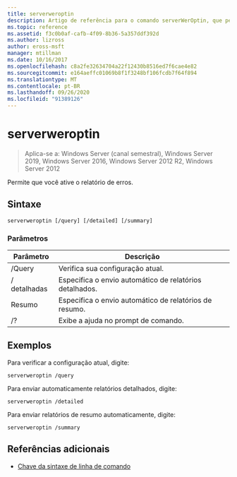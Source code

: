```yaml
---
title: serverweroptin
description: Artigo de referência para o comando serverWerOptin, que permite que você ative o relatório de erros.
ms.topic: reference
ms.assetid: f3c0b0af-cafb-4f09-8b36-5a357ddf392d
ms.author: lizross
author: eross-msft
manager: mtillman
ms.date: 10/16/2017
ms.openlocfilehash: c8a2fe32634704a22f12430b8516ed7f6cae4e82
ms.sourcegitcommit: e164aeffc01069b8f1f3248bf106fcdb7f64f894
ms.translationtype: MT
ms.contentlocale: pt-BR
ms.lasthandoff: 09/26/2020
ms.locfileid: "91389126"
---
```

# <a name="serverweroptin"></a>serverweroptin

> Aplica-se a: Windows Server (canal semestral), Windows Server 2019, Windows Server 2016, Windows Server 2012 R2, Windows Server 2012

Permite que você ative o relatório de erros.

## <a name="syntax"></a>Sintaxe

```
serverweroptin [/query] [/detailed] [/summary]
```

### <a name="parameters"></a>Parâmetros

| Parâmetro | Descrição |
|--|--|
| /Query | Verifica sua configuração atual. |
| / detalhadas | Especifica o envio automático de relatórios detalhados. |
| Resumo | Especifica o envio automático de relatórios de resumo. |
| /? | Exibe a ajuda no prompt de comando. |

## <a name="examples"></a>Exemplos

Para verificar a configuração atual, digite:

```
serverweroptin /query
```

Para enviar automaticamente relatórios detalhados, digite:

```
serverweroptin /detailed
```

Para enviar relatórios de resumo automaticamente, digite:

```
serverweroptin /summary
```

## <a name="additional-references"></a>Referências adicionais

- [Chave da sintaxe de linha de comando](command-line-syntax-key.md)
